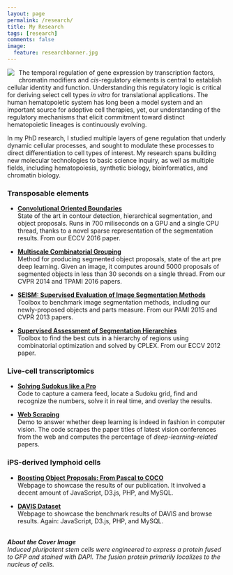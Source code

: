 ```yaml
---
layout: page
permalink: /research/
title: My Research
tags: [research]
comments: false
image:
  feature: researchbanner.jpg
---
```



<img src="{{ site.url }}/images/research_overview.png" align="left" style="margin: 0px 10px 10px 0px;" style="width:300px;height:293px;"/> The temporal regulation of gene expression by transcription factors, chromatin modifiers and <i>cis</i>-regulatory elements is central to establish cellular identity and function. Understanding this regulatory logic is critical for deriving select cell types <i>in vitro</i> for translational applications. The human hematopoietic system has long been a model system and an important source for adoptive cell therapies, yet, our understanding of the regulatory mechanisms that elicit commitment toward distinct hematopoietic lineages is continuously evolving. <br>

In my PhD research, I studied multiple layers of gene regulation that underly dynamic cellular processes, and sought to modulate these processes to direct differentiation to cell types of interest. My research spans building new molecular technologies to basic science inquiry, as well as multiple fields, including hematopoiesis, synthetic biology, bioinformatics, and chromatin biology.  



### Transposable elements

* [**Convolutional Oriented Boundaries**](http://www.vision.ee.ethz.ch/~cvlsegmentation/cob/)<br>
State of the art in contour detection, hierarchical segmentation, and object proposals. Runs in 700 miliseconds on a GPU and a single CPU thread, thanks to a novel sparse representation of the segmentation results. From our ECCV 2016 paper.

* [**Multiscale Combinatorial Grouping**](http://www.eecs.berkeley.edu/Research/Projects/CS/vision/grouping/mcg/)<br>
Method for producing segmented object proposals, state of the art pre deep learning. Given an image, it computes around 5000 proposals of segmented objects in less than 30 seconds on a single thread. From our CVPR 2014 and TPAMI 2016 papers.

* [**SEISM: Supervised Evaluation of Image Segmentation Methods**](http://www.vision.ee.ethz.ch/~biwiproposals/seism/index.html)<br>
Toolbox to benchmark image segmentation methods, including our newly-proposed objects and parts measure. From our PAMI 2015 and CVPR 2013 papers.

* [**Supervised Assessment of Segmentation Hierarchies**](https://imatge.upc.edu/web/resources/supervised-assessment-segmentation-hierarchies)<br>
Toolbox to find the best cuts in a hierarchy of regions using combinatorial optimization and solved by CPLEX. From our ECCV 2012 paper.
 
### Live-cell transcriptomics

* [**Solving Sudokus like a Pro**](http://jponttuset.github.io/solving-sudokus-like-a-pro-1/)<br>
Code to capture a camera feed, locate a Sudoku grid, find and recognize the numbers, solve it in real time, and overlay the results.

* [**Web Scraping**](http://jponttuset.github.io/deep-learning-scraping/)<br>
Demo to answer whether deep learning is indeed in fashion in computer vision. The code scrapes the paper titles of latest vision conferences from the web and computes the percentage of *deep-learning-related* papers.

### iPS-derived lymphoid cells

* [**Boosting Object Proposals: From Pascal to COCO**](http://www.vision.ee.ethz.ch/~biwiproposals/boosting-coco/)<br>
Webpage to showcase the results of our publication. It involved a decent amount of JavaScript, D3.js, PHP, and MySQL.

* [**DAVIS Dataset**](https://graphics.ethz.ch/~perazzif/davis/index.html)<br>
Webpage to showcase the benchmark results of DAVIS and browse results. Again: JavaScript, D3.js, PHP, and MySQL.


<br />
<b><em>About the Cover Image</em></b>
<br />
<em>Induced pluripotent stem cells were engineered to express a protein fused to GFP and stained with DAPI. The fusion protein primarily localizes to the nucleus of cells.</em>
